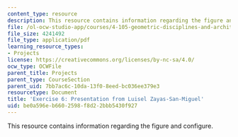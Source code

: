 ```yaml
---
content_type: resource
description: This resource contains information regarding the figure and configure.
file: /ol-ocw-studio-app/courses/4-105-geometric-disciplines-and-architecture-skills-reciprocal-methodologies-fall-2012/be0a596eb6602598f8d22bbb5430f927_MIT4_105F12_Pres_Ex6_LZ.pdf
file_size: 4241492
file_type: application/pdf
learning_resource_types:
- Projects
license: https://creativecommons.org/licenses/by-nc-sa/4.0/
ocw_type: OCWFile
parent_title: Projects
parent_type: CourseSection
parent_uid: 7bb7ac6c-10da-13f0-8eed-bc036ee379e3
resourcetype: Document
title: 'Exercise 6: Presentation from Luisel Zayas-San-Miguel'
uid: be0a596e-b660-2598-f8d2-2bbb5430f927
---
```

This resource contains information regarding the figure and configure.